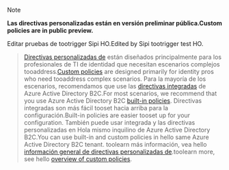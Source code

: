 > [!NOTE]
> <span data-ttu-id="66f78-101">**Las directivas personalizadas están en versión preliminar pública.**</span><span class="sxs-lookup"><span data-stu-id="66f78-101">**Custom policies are in public preview.**</span></span>

<span data-ttu-id="66f78-102">Editar pruebas de tootrigger Sipi HO.</span><span class="sxs-lookup"><span data-stu-id="66f78-102">Edited by Sipi tootrigger test HO.</span></span>

> <span data-ttu-id="66f78-103">[Directivas personalizadas de](..\articles\active-directory-b2c\active-directory-b2c-overview-custom.md#custom-policies) están diseñados principalmente para los profesionales de TI de identidad que necesitan escenarios complejos tooaddress.</span><span class="sxs-lookup"><span data-stu-id="66f78-103">[Custom policies](..\articles\active-directory-b2c\active-directory-b2c-overview-custom.md#custom-policies) are designed primarily for identity pros who need tooaddress complex scenarios.</span></span> <span data-ttu-id="66f78-104">Para la mayoría de los escenarios, recomendamos que use las [directivas integradas](..\articles\active-directory-b2c\active-directory-b2c-overview-custom.md) de Azure Active Directory B2C.</span><span class="sxs-lookup"><span data-stu-id="66f78-104">For most scenarios, we recommend that you use Azure Active Directory B2C [built-in policies](..\articles\active-directory-b2c\active-directory-b2c-overview-custom.md).</span></span> <span data-ttu-id="66f78-105">Directivas integradas son más fácil tooset hacia arriba para la configuración.</span><span class="sxs-lookup"><span data-stu-id="66f78-105">Built-in policies are easier tooset up for your configuration.</span></span> <span data-ttu-id="66f78-106">También puede usar integrada y las directivas personalizadas en Hola mismo inquilino de Azure Active Directory B2C.</span><span class="sxs-lookup"><span data-stu-id="66f78-106">You can use built-in and custom policies in hello same Azure Active Directory B2C tenant.</span></span> <span data-ttu-id="66f78-107">toolearn más información, vea hello [información general de directivas personalizadas de](..\articles\active-directory-b2c\active-directory-b2c-overview-custom.md).</span><span class="sxs-lookup"><span data-stu-id="66f78-107">toolearn more, see hello [overview of custom policies](..\articles\active-directory-b2c\active-directory-b2c-overview-custom.md).</span></span>

